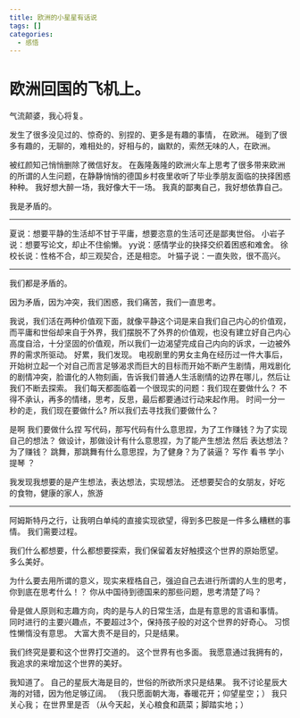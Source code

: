 ```yaml
---
title: 欧洲的小星星有话说
tags: []
categories:
  - 感悟
---
```


# 欧洲回国的飞机上。 #
气流颠婆，我心将复。

发生了很多没见过的、惊奇的、别捏的、更多是有趣的事情， 在欧洲。
碰到了很多有趣的，无聊的，难相处的，好相与的，幽默的，索然无味的人，在欧洲。

被红颜知己悄悄删除了微信好友。
在轰隆轰隆的欧洲火车上思考了很多带来欧洲的所谓的人生问题，在静静悄悄的德国乡村夜里收听了毕业季朋友面临的抉择困惑种种。
我好想大醉一场，我好像大干一场。
我真的鄙夷自己，我好想依靠自己。

我是矛盾的。

***
夏说：想要平静的生活却不甘于平庸，想要恣意的生活可还是鄙夷世俗。
小岩子说：想要写论文，却止不住偷懒。
yy说：感情学业的抉择交织着困惑和难舍。
徐校长说：性格不合，却三观契合，还是相恋。
叶猫子说：一直失败，很不高兴。

***
我们都是矛盾的。

因为矛盾，因为冲突，我们困惑，我们痛苦，我们一直思考。

我说，我们活在两种价值观下面，就像平静这个词是来自我们自己内心的价值观，而平庸和世俗却来自于外界，我们摆脱不了外界的价值观，也没有建立好自己内心高度自洽，十分坚固的价值观，所以我们一边渴望完成自己内向的诉求，一边被外界的需求所驱动。
好累，我们发现。 电视剧里的男女主角在经历过一件大事后，开始树立起一个对自己而言足够渴求而巨大的目标而开始不断产生剧情，用戏剧化的剧情冲突，脸谱化的人物刻画，告诉我们普通人生活剧情的边界在哪儿，然后让我们不断去探索。
我们每天都面临着一个很现实的问题：我们现在要做什么？
不得不承认，再多的情绪，思考，反思，最后都要通过行动来起作用。
时间一分一秒的走，我们现在要做什么?
所以我们去寻找我们要做什么？

是啊 我们要做什么捏
写代码，那写代码有什么意思捏，为了工作赚钱？为了实现自己的想法？
做设计，那做设计有什么意思捏，为了能产生想法 然后 表达想法？为了赚钱？
跳舞，那跳舞有什么意思捏，为了健身？为了装逼？
写作 看书 学小提琴 ？

我发现我想要的是产生想法，表达想法，实现想法。
还想要契合的女朋友，好吃的食物，健康的家人，旅游

***
阿姆斯特丹之行，让我明白单纯的直接实现欲望，得到多巴胺是一件多么糟糕的事情。
我们需要过程。

我们什么都想要，什么都想要探索，我们保留着友好触摸这个世界的原始愿望。
多么美好。

为什么要去用所谓的意义，现实来桎梏自己，强迫自己去进行所谓的人生的思考，你到底在思考什么！？
你从中国待到德国来的那些问题，思考清楚了吗？ 





骨是做人原则和志趣方向，肉的是与人的日常生活，血是有意思的言语和事情。
同时进行的主要兴趣点，不要超过3个，保持孩子般的对这个世界的好奇心。
习惯性懒惰没有意思。
大富大贵不是目的，只是结果。

我们终究是要和这个世界打交道的。
这个世界有也多面。
我愿意通过我拥有的，我追求的来增加这个世界的美好。


我知道了。
自己的星辰大海是目的，世俗的所欲所求只是结果。
我不讨论星辰大海的对错，因为他足够辽阔。 （我只愿面朝大海，春暖花开；仰望星空；）
我只关心我；    在世界里是否 （从今天起，关心粮食和蔬菜；脚踏实地；）



